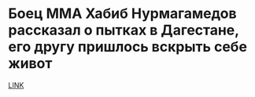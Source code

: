 # Боец ММА Хабиб Нурмагамедов рассказал о пытках в Дагестане, его другу пришлось вскрыть себе живот



[LINK](https://varlamov.ru/2670940.html)